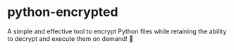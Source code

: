 # python-encrypted
A simple and effective tool to encrypt Python files while retaining the ability to decrypt and execute them on demand! 🌟 
